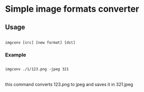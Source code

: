<h1>Simple image formats converter</h1>

<h2>Usage</h2>
<code>
imgconv [src] [new format] [dst]
</code>
<h3>Example</h3>
<code>
imgconv ./1/123.png -jpeg 321
</code>
<br><br>
this command converts 123.png to jpeg and saves it in 321.jpeg
